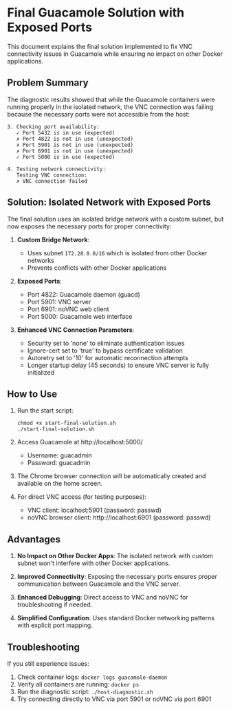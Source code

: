 # Final Guacamole Solution with Exposed Ports

This document explains the final solution implemented to fix VNC connectivity issues in Guacamole while ensuring no impact on other Docker applications.

## Problem Summary

The diagnostic results showed that while the Guacamole containers were running properly in the isolated network, the VNC connection was failing because the necessary ports were not accessible from the host:

```
3. Checking port availability:
   ✓ Port 5432 is in use (expected)
   ✗ Port 4822 is not in use (unexpected)
   ✗ Port 5901 is not in use (unexpected)
   ✗ Port 6901 is not in use (unexpected)
   ✓ Port 5000 is in use (expected)

4. Testing network connectivity:
   Testing VNC connection:
   ✗ VNC connection failed
```

## Solution: Isolated Network with Exposed Ports

The final solution uses an isolated bridge network with a custom subnet, but now exposes the necessary ports for proper connectivity:

1. **Custom Bridge Network**:
   - Uses subnet `172.28.0.0/16` which is isolated from other Docker networks
   - Prevents conflicts with other Docker applications

2. **Exposed Ports**:
   - Port 4822: Guacamole daemon (guacd)
   - Port 5901: VNC server
   - Port 6901: noVNC web client
   - Port 5000: Guacamole web interface

3. **Enhanced VNC Connection Parameters**:
   - Security set to 'none' to eliminate authentication issues
   - Ignore-cert set to 'true' to bypass certificate validation
   - Autoretry set to '10' for automatic reconnection attempts
   - Longer startup delay (45 seconds) to ensure VNC server is fully initialized

## How to Use

1. Run the start script:
   ```
   chmod +x start-final-solution.sh
   ./start-final-solution.sh
   ```

2. Access Guacamole at http://localhost:5000/
   - Username: guacadmin
   - Password: guacadmin

3. The Chrome browser connection will be automatically created and available on the home screen.

4. For direct VNC access (for testing purposes):
   - VNC client: localhost:5901 (password: passwd)
   - noVNC browser client: http://localhost:6901 (password: passwd)

## Advantages

1. **No Impact on Other Docker Apps**: The isolated network with custom subnet won't interfere with other Docker applications.

2. **Improved Connectivity**: Exposing the necessary ports ensures proper communication between Guacamole and the VNC server.

3. **Enhanced Debugging**: Direct access to VNC and noVNC for troubleshooting if needed.

4. **Simplified Configuration**: Uses standard Docker networking patterns with explicit port mapping.

## Troubleshooting

If you still experience issues:
1. Check container logs: `docker logs guacamole-daemon`
2. Verify all containers are running: `docker ps`
3. Run the diagnostic script: `./host-diagnostic.sh`
4. Try connecting directly to VNC via port 5901 or noVNC via port 6901
